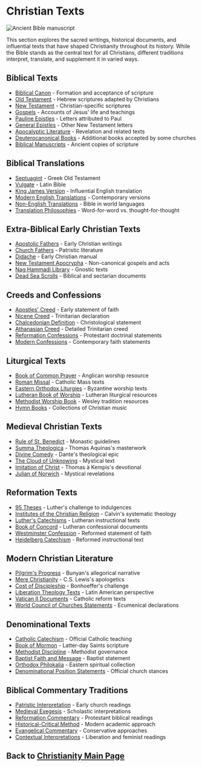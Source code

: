# Christian Texts

![Ancient Bible manuscript](bible_manuscript.jpg)

This section explores the sacred writings, historical documents, and influential texts that have shaped Christianity throughout its history. While the Bible stands as the central text for all Christians, different traditions interpret, translate, and supplement it in varied ways.

## Biblical Texts

- [Biblical Canon](./biblical_canon.md) - Formation and acceptance of scripture
- [Old Testament](./old_testament.md) - Hebrew scriptures adapted by Christians
- [New Testament](./new_testament.md) - Christian-specific scriptures
- [Gospels](./gospels.md) - Accounts of Jesus' life and teachings
- [Pauline Epistles](./pauline_epistles.md) - Letters attributed to Paul
- [General Epistles](./general_epistles.md) - Other New Testament letters
- [Apocalyptic Literature](./apocalyptic.md) - Revelation and related texts
- [Deuterocanonical Books](./deuterocanonical.md) - Additional books accepted by some churches
- [Biblical Manuscripts](./biblical_manuscripts.md) - Ancient copies of scripture

## Biblical Translations

- [Septuagint](./septuagint.md) - Greek Old Testament
- [Vulgate](./vulgate.md) - Latin Bible
- [King James Version](./kjv.md) - Influential English translation
- [Modern English Translations](./english_translations.md) - Contemporary versions
- [Non-English Translations](./global_translations.md) - Bible in world languages
- [Translation Philosophies](./translation_philosophies.md) - Word-for-word vs. thought-for-thought

## Extra-Biblical Early Christian Texts

- [Apostolic Fathers](./apostolic_fathers.md) - Early Christian writings
- [Church Fathers](./church_fathers.md) - Patristic literature
- [Didache](./didache.md) - Early Christian manual
- [New Testament Apocrypha](./nt_apocrypha.md) - Non-canonical gospels and acts
- [Nag Hammadi Library](./nag_hammadi.md) - Gnostic texts
- [Dead Sea Scrolls](./dead_sea_scrolls.md) - Biblical and sectarian documents

## Creeds and Confessions

- [Apostles' Creed](./apostles_creed.md) - Early statement of faith
- [Nicene Creed](./nicene_creed.md) - Trinitarian declaration
- [Chalcedonian Definition](./chalcedonian_definition.md) - Christological statement
- [Athanasian Creed](./athanasian_creed.md) - Detailed Trinitarian creed
- [Reformation Confessions](./reformation_confessions.md) - Protestant doctrinal statements
- [Modern Confessions](./modern_confessions.md) - Contemporary faith statements

## Liturgical Texts

- [Book of Common Prayer](./book_of_common_prayer.md) - Anglican worship resource
- [Roman Missal](./roman_missal.md) - Catholic Mass texts
- [Eastern Orthodox Liturgies](./orthodox_liturgies.md) - Byzantine worship texts
- [Lutheran Book of Worship](./lutheran_worship.md) - Lutheran liturgical resources
- [Methodist Worship Book](./methodist_worship.md) - Wesley tradition resources
- [Hymn Books](./hymnals.md) - Collections of Christian music

## Medieval Christian Texts

- [Rule of St. Benedict](./rule_of_benedict.md) - Monastic guidelines
- [Summa Theologica](./summa_theologica.md) - Thomas Aquinas's masterwork
- [Divine Comedy](./divine_comedy.md) - Dante's theological epic
- [The Cloud of Unknowing](./cloud_of_unknowing.md) - Mystical text
- [Imitation of Christ](./imitation_of_christ.md) - Thomas à Kempis's devotional
- [Julian of Norwich](./julian_of_norwich.md) - Mystical revelations

## Reformation Texts

- [95 Theses](./95_theses.md) - Luther's challenge to indulgences
- [Institutes of the Christian Religion](./institutes.md) - Calvin's systematic theology
- [Luther's Catechisms](./luther_catechisms.md) - Lutheran instructional texts
- [Book of Concord](./book_of_concord.md) - Lutheran confessional documents
- [Westminster Confession](./westminster_confession.md) - Reformed statement of faith
- [Heidelberg Catechism](./heidelberg_catechism.md) - Reformed instructional text

## Modern Christian Literature

- [Pilgrim's Progress](./pilgrims_progress.md) - Bunyan's allegorical narrative
- [Mere Christianity](./mere_christianity.md) - C.S. Lewis's apologetics
- [Cost of Discipleship](./cost_of_discipleship.md) - Bonhoeffer's challenge
- [Liberation Theology Texts](./liberation_theology_texts.md) - Latin American perspective
- [Vatican II Documents](./vatican_ii_documents.md) - Catholic reform texts
- [World Council of Churches Statements](./wcc_statements.md) - Ecumenical declarations

## Denominational Texts

- [Catholic Catechism](./catholic_catechism.md) - Official Catholic teaching
- [Book of Mormon](./book_of_mormon.md) - Latter-day Saints scripture
- [Methodist Discipline](./methodist_discipline.md) - Methodist governance
- [Baptist Faith and Message](./baptist_faith_message.md) - Baptist statement
- [Orthodox Philokalia](./philokalia.md) - Eastern spiritual collection
- [Denominational Position Statements](./denominational_positions.md) - Official church stances

## Biblical Commentary Traditions

- [Patristic Interpretation](./patristic_interpretation.md) - Early church readings
- [Medieval Exegesis](./medieval_exegesis.md) - Scholastic interpretations
- [Reformation Commentary](./reformation_commentary.md) - Protestant biblical readings
- [Historical-Critical Method](./historical_criticism.md) - Modern academic approach
- [Evangelical Commentary](./evangelical_commentary.md) - Conservative approaches
- [Contextual Interpretations](./contextual_interpretations.md) - Liberation and feminist readings

## Back to [Christianity Main Page](../README.md) 